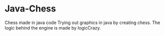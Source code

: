 Java-Chess
==========

Chess made in java code
Trying out graphics in java by creating chess. 
The logic behind the engine is made by logicCrazy.
